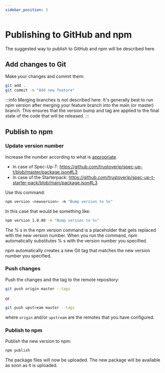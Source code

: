 ```yaml
---
sidebar_position: 3
---
```


# Publishing to GitHub and npm

The suggested way to publish to GitHub and npm will be described here.

## Add changes to Git

Make your changes and commit them:

```bash
git add .
git commit -m "Add new feature"
```

:::info
Merging branches is not described here. It's generally best to run npm version after merging your feature branch into the main (or master) branch. This ensures that the version bump and tag are applied to the final state of the code that will be released.
:::

## Publish to npm

### Update version number

Increase the number according to what is [appropriate](https://semver.org/).

- In case of Spec-Up-T: https://github.com/trustoverip/spec-up-t/blob/master/package.json#L3
- In case of the Starterpack: https://github.com/trustoverip/spec-up-t-starter-pack/blob/main/package.json#L3

Use this command:

```bash
npm version <newversion> -m "Bump version to %s"
```

In this case that would be something like:

```bash
npm version 1.0.88 -m "Bump version to %s"
```

The % s in the npm version command is a placeholder that gets replaced with the new version number. When you run the command, npm automatically substitutes % s with the version number you specified.

npm automatically creates a new Git tag that matches the new version number you specified.

### Push changes

Push the changes and the tag to the remote repository:

```bash
git push origin master --tags
```

or

```bash
git push upstream master --tags
```

where `origin` and/or `upstream` are the remotes that you have configured.



### Publish to npm

Publish the new version to npm:

```bash
npm publish
```

The package files will now be uploaded. The new package will be available as soon as it is uploaded.
